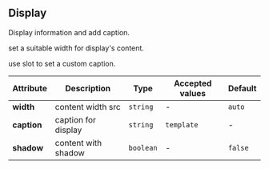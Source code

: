 ## Display

Display information and add caption.

<ex-code name="ex-display-basic"></ex-code>

<ex-code name="ex-display-width">

set a suitable width for display's content.

</ex-code>

<ex-code name="ex-display-caption">

use slot to set a custom caption.

</ex-code>

<ex-footer edit-link="https://github.com/zeit-ui/vue/edit/master/docs/en-us/components/display.md">

| Attribute   | Description         | Type      | Accepted values | Default |
| ----------- | ------------------- | --------- | --------------- | ------- |
| **width**   | content width src   | `string`  | -               | `auto`  |
| **caption** | caption for display | `string`  | `template`      | -       | - |
| **shadow**  | content with shadow | `boolean` | -               | `false` |

</ex-footer>
